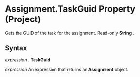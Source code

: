 
# Assignment.TaskGuid Property (Project)

Gets the GUID of the task for the assignment. Read-only  **String** .


## Syntax

 _expression_ . **TaskGuid**

 _expression_ An expression that returns an **Assignment** object.

